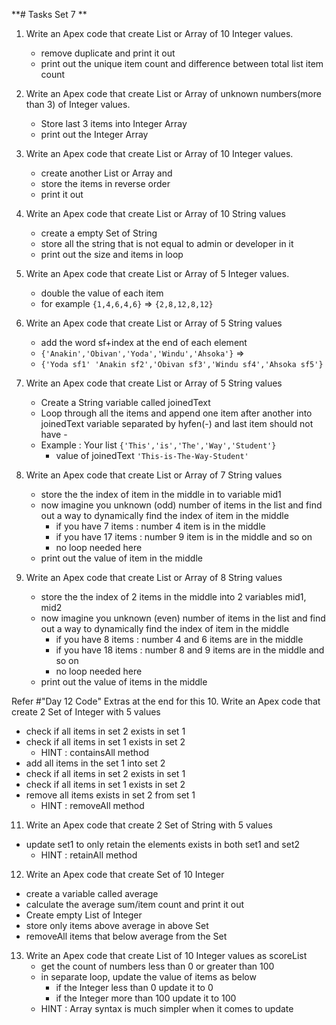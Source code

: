 **# Tasks Set 7 **

1. Write an Apex code that create List or Array of 10 Integer values. 
   - remove duplicate and print it out 
   - print out the unique item count and difference between total list item count

2. Write an Apex code that create List or Array of unknown numbers(more than 3) of Integer values.
   - Store last 3 items into Integer Array
   - print out the Integer Array

3. Write an Apex code that create List or Array of 10 Integer values. 
   - create another List or Array and
   - store the items in reverse order
   - print it out 
  
4. Write an Apex code that create List or Array of 10 String values
   - create a empty Set of String 
   - store all the string that is not equal to admin or developer in it
   - print out the size and items in loop 

5. Write an Apex code that create List or Array of 5 Integer values. 
   - double the value of each item 
   - for example `{1,4,6,4,6}` => `{2,8,12,8,12}`

6. Write an Apex code that create List or Array of 5 String values
   - add the word sf+index at the end of each element
   - `{'Anakin','Obivan','Yoda','Windu','Ahsoka'}` => 
   - `{'Yoda sf1' 'Anakin sf2','Obivan sf3','Windu sf4','Ahsoka sf5'}`

7. Write an Apex code that create List or Array of 5 String values
   - Create a String variable called joinedText
   - Loop through all the items and append one item after another into joinedText variable separated by hyfen(-) and last item should not have -
   - Example : Your list `{'This','is','The','Way','Student'}`
     - value of joinedText `'This-is-The-Way-Student'`

8. Write an Apex code that create List or Array of 7 String values
   - store the the index of item in the middle in to variable mid1
   - now imagine you unknown (odd) number of items in the list and find out a way to dynamically find the index of item in the middle 
     - if you have 7 items : number 4 item is in the middle
     - if you have 17 items : number 9 item is in the middle and so on
     - no loop needed here
   - print out the value of item in the middle


9. Write an Apex code that create List or Array of 8 String values
   - store the the index of 2 items in the middle into 2 variables mid1, mid2
   - now imagine you unknown (even) number of items in the list and find out a way to dynamically find the index of item in the middle 
     - if you have 8 items : number 4 and 6 items are in the middle
     - if you have 18 items : number 8 and 9 items are in the middle and so on
     - no loop needed here
   - print out the value of items in the middle

Refer #"Day 12 Code" Extras at the end for this
10.  Write an Apex code that create 2 Set of Integer with 5 values
   -  check if all items in set 2 exists in set 1
   -  check if all items in set 1 exists in set 2
      -  HINT : containsAll method
   -  add all items in the set 1 into set 2
   -  check if all items in set 2 exists in set 1
   -  check if all items in set 1 exists in set 2
   -  remove all items exists in set 2 from set 1
      -  HINT : removeAll method
  
11.  Write an Apex code that create 2 Set of String with 5 values
   - update set1 to only retain the elements exists in both set1 and set2
      -  HINT : retainAll method

12. Write an Apex code that create Set of 10 Integer
   - create a variable called average 
   - calculate the average  sum/item count and print it out
   - Create empty List of Integer
   - store only items above average in above Set
   - removeAll items that below average from the Set 


13. Write an Apex code that create List of 10 Integer values as scoreList
    - get the count of numbers less than 0 or greater than 100
    - in separate loop, update the value of items as below
      - if the Integer less than 0 update it to 0 
      - if the Integer more than 100 update it to 100
    - HINT : Array syntax is much simpler when it comes to update